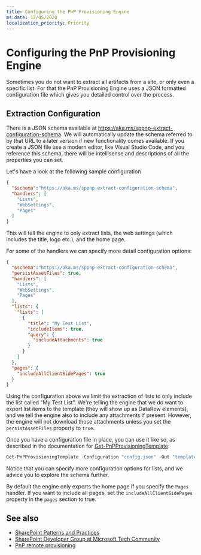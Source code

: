 ```yaml
---
title: Configuring the PnP Provisioning Engine
ms.date: 12/05/2020
localization_priority: Priority
---
```


# Configuring the PnP Provisioning Engine

Sometimes you do not want to extract all artifacts from a site, or only even a specific list. For that the PnP Provisioning Engine uses a JSON formatted configuration file which gives you detailed control over the process.

## Extraction Configuration

There is a JSON schema available at https://aka.ms/sppnp-extract-configuration-schema. We will automatically update the schema referred to by that URL to a later version if new functionality comes available.
If you create a JSON file use a modern editor, like Visual Studio Code, and you reference this schema, there will be intellisense and descriptions of all the properties you can set.

Let's have a look at the following sample configuration

```json
{
  "$schema":"https://aka.ms/sppnp-extract-configuration-schema",
  "handlers": [
    "Lists",
    "WebSettings",
    "Pages"
  ]
}
```

This will tell the engine to only extract lists, the web settings (which includes the title, logo etc.), and the home page.

For some of the handlers we can specify more detail configuration options:

```json
{
  "$schema":"https://aka.ms/sppnp-extract-configuration-schema",
  "persistAssetFiles": true,
  "handlers": [
    "Lists",
    "WebSettings",
    "Pages"
  ],
  "lists": {
    "lists": [
      {
        "title": "My Test List",
        "includeItems": true,
        "query": {
          "includeAttachments": true
        }
      }
    ]
  },
  "pages": {
    "includeAllClientSidePages": true
  }
}
```

Using the configuration above we limit the extraction of lists to only include the list called "My Test List". We're telling the engine that we do want to export list items to the template (they will show up as DataRow elements), and we tell the engine also to include any attachments if present. However, the engine will not download those attachments unless you set the `persistAssetFiles` property to `true`.

Once you have a configuration file in place, you can use it like so, as described in the documentation for [Get-PnPProvisioningTemplate](https://docs.microsoft.com/powershell/module/sharepoint-pnp/get-pnpprovisioningtemplate?view=sharepoint-ps#parameters):

```powershell
Get-PnPProvisioningTemplate -Configuration "config.json" -Out "template.xml"
```

Notice that you can specify more configuration options for lists, and we advice you to explore the schema further.

By default the engine only exports the home page if you specify the `Pages` handler. If you want to include all pages, set the `includeAllClientSidePages` property in the `pages` section to true.

## See also

- [SharePoint Patterns and Practices](https://github.com/SharePoint/PnP/)
- [SharePoint Developer Group at Microsoft Tech Community](https://techcommunity.microsoft.com/t5/SharePoint-Developer/bd-p/SharePointDev)
- [PnP remote provisioning](pnp-remote-provisioning.md)
